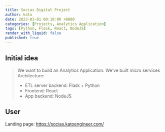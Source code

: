 ```yaml
---
title: Socias Digital Project
author: kato
date: 2023-03-01 00:10:00 +0800
categories: [Projects, Analytics Application]
tags: [Python, Flask, React, NodeJS]
render_with_liquid: false
published: true
---
```


## Initial idea
> We want to build an Analytics Application. We've built micro services Architecture:
> - ETL server backend: Flask + Python
> - Frontend: React
> - App backend: NodeJS

## User 
Landing page: https://socias.katoengineer.com/
